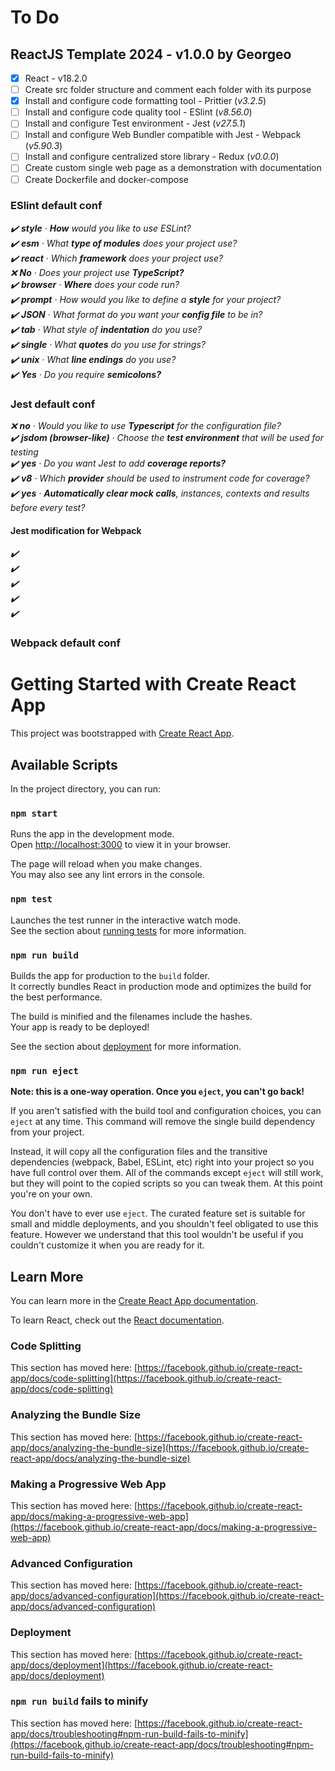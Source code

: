 # To Do

## ReactJS Template 2024 - v1.0.0 by Georgeo

- [x] React - v18.2.0
- [ ] Create src folder structure and comment each folder with its purpose
- [x] Install and configure code formatting tool - Prittier (<i>v3.2.5</i>)
- [ ] Install and configure code quality tool - ESlint (<i>v8.56.0</i>)
- [ ] Install and configure Test environment - Jest (<i>v27.5.1</i>)
- [ ] Install and configure Web Bundler compatible with Jest - Webpack (<i>v5.90.3</i>)
- [ ] Install and configure centralized store library - Redux (<i>v0.0.0</i>)
- [ ] Create custom single web page as a demonstration with documentation
- [ ] Create Dockerfile and docker-compose

### ESlint default conf

<i>:heavy_check_mark: <b>style</b> · <b>How</b> would you like to use ESLint?</i>\
<i>:heavy_check_mark: <b>esm</b> · What <b>type of modules</b> does your project use?</i>\
<i>:heavy_check_mark: <b>react</b> · Which <b>framework</b> does your project use?</i>\
<i>:x: <b>No</b> · Does your project use <b>TypeScript?</b></i>\
<i>:heavy_check_mark: <b>browser</b> · <b>Where</b> does your code run?</i>\
<i>:heavy_check_mark: <b>prompt</b> · How would you like to define a <b>style</b> for your project?</i>\
<i>:heavy_check_mark: <b>JSON</b> · What format do you want your <b>config file</b> to be in?</i>\
<i>:heavy_check_mark: <b>tab</b> · What style of <b>indentation</b> do you use?</i>\
<i>:heavy_check_mark: <b>single</b> · What <b>quotes</b> do you use for strings?</i>\
<i>:heavy_check_mark: <b>unix</b> · What <b>line endings</b> do you use?</i>\
<i>:heavy_check_mark: <b>Yes</b> · Do you require <b>semicolons?</b></i>

### Jest default conf

<i>:x: <b>no</b> · Would you like to use <b>Typescript</b> for the configuration file?</i>\
<i>:heavy_check_mark: <b>jsdom (browser-like)</b> · Choose the <b>test environment</b> that will be used for testing</i>\
<i>:heavy_check_mark: <b>yes</b> · Do you want Jest to add <b>coverage reports?</b></i>\
<i>:heavy_check_mark: <b>v8</b> · Which <b>provider</b> should be used to instrument code for coverage?</b></i>\
<i>:heavy_check_mark: <b>yes</b> · <b>Automatically clear mock calls</b>, instances, contexts and results before every test?</i>

#### Jest modification for Webpack

<i>:heavy_check_mark: </i>\
<i>:heavy_check_mark: </i>\
<i>:heavy_check_mark: </i>\
<i>:heavy_check_mark: </i>\
<i>:heavy_check_mark: </i>

### Webpack default conf

# Getting Started with Create React App

This project was bootstrapped with [Create React App](https://github.com/facebook/create-react-app).

## Available Scripts

In the project directory, you can run:

### `npm start`

Runs the app in the development mode.\
Open [http://localhost:3000](http://localhost:3000) to view it in your browser.

The page will reload when you make changes.\
You may also see any lint errors in the console.

### `npm test`

Launches the test runner in the interactive watch mode.\
See the section about [running tests](https://facebook.github.io/create-react-app/docs/running-tests) for more information.

### `npm run build`

Builds the app for production to the `build` folder.\
It correctly bundles React in production mode and optimizes the build for the best performance.

The build is minified and the filenames include the hashes.\
Your app is ready to be deployed!

See the section about [deployment](https://facebook.github.io/create-react-app/docs/deployment) for more information.

### `npm run eject`

**Note: this is a one-way operation. Once you `eject`, you can't go back!**

If you aren't satisfied with the build tool and configuration choices, you can `eject` at any time. This command will remove the single build dependency from your project.

Instead, it will copy all the configuration files and the transitive dependencies (webpack, Babel, ESLint, etc) right into your project so you have full control over them. All of the commands except `eject` will still work, but they will point to the copied scripts so you can tweak them. At this point you're on your own.

You don't have to ever use `eject`. The curated feature set is suitable for small and middle deployments, and you shouldn't feel obligated to use this feature. However we understand that this tool wouldn't be useful if you couldn't customize it when you are ready for it.

## Learn More

You can learn more in the [Create React App documentation](https://facebook.github.io/create-react-app/docs/getting-started).

To learn React, check out the [React documentation](https://reactjs.org/).

### Code Splitting

This section has moved here: [https://facebook.github.io/create-react-app/docs/code-splitting](https://facebook.github.io/create-react-app/docs/code-splitting)

### Analyzing the Bundle Size

This section has moved here: [https://facebook.github.io/create-react-app/docs/analyzing-the-bundle-size](https://facebook.github.io/create-react-app/docs/analyzing-the-bundle-size)

### Making a Progressive Web App

This section has moved here: [https://facebook.github.io/create-react-app/docs/making-a-progressive-web-app](https://facebook.github.io/create-react-app/docs/making-a-progressive-web-app)

### Advanced Configuration

This section has moved here: [https://facebook.github.io/create-react-app/docs/advanced-configuration](https://facebook.github.io/create-react-app/docs/advanced-configuration)

### Deployment

This section has moved here: [https://facebook.github.io/create-react-app/docs/deployment](https://facebook.github.io/create-react-app/docs/deployment)

### `npm run build` fails to minify

This section has moved here: [https://facebook.github.io/create-react-app/docs/troubleshooting#npm-run-build-fails-to-minify](https://facebook.github.io/create-react-app/docs/troubleshooting#npm-run-build-fails-to-minify)
